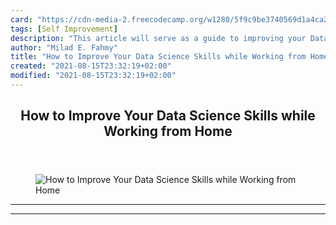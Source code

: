 ```yaml
---
card: "https://cdn-media-2.freecodecamp.org/w1280/5f9c9be3740569d1a4ca2e8b.jpg"
tags: [Self Improvement]
description: "This article will serve as a guide to improving your Data Sci"
author: "Milad E. Fahmy"
title: "How to Improve Your Data Science Skills while Working from Home"
created: "2021-08-15T23:32:19+02:00"
modified: "2021-08-15T23:32:19+02:00"
---
```

<div class="site-wrapper">
<main id="site-main" class="site-main outer">
<div class="inner">
<article class="post-full post tag-self-improvement tag-remote-working tag-data-science ">
<header class="post-full-header">
<h1 class="post-full-title">How to Improve Your Data Science&nbsp;Skills while Working from Home</h1>
</header>
<figure class="post-full-image">
<picture>
<source media="(max-width: 700px)" sizes="1px" srcset="data:image/gif;base64,R0lGODlhAQABAIAAAAAAAP///yH5BAEAAAAALAAAAAABAAEAAAIBRAA7 1w">
<source media="(min-width: 701px)" sizes="(max-width: 800px) 400px,
(max-width: 1170px) 700px,
1400px" srcset="https://cdn-media-2.freecodecamp.org/w1280/5f9c9be3740569d1a4ca2e8b.jpg 300w,
https://cdn-media-2.freecodecamp.org/w1280/5f9c9be3740569d1a4ca2e8b.jpg 600w,
https://cdn-media-2.freecodecamp.org/w1280/5f9c9be3740569d1a4ca2e8b.jpg 1000w,
https://cdn-media-2.freecodecamp.org/w1280/5f9c9be3740569d1a4ca2e8b.jpg 2000w">
<img onerror="this.style.display='none'" src="https://cdn-media-2.freecodecamp.org/w1280/5f9c9be3740569d1a4ca2e8b.jpg" alt="How to Improve Your Data Science&nbsp;Skills while Working from Home">
</picture>
</figure>
<section class="post-full-content">
<div class="post-content">
</div>
<hr>
<hr>
</section>
</article>
</div>
</main>
</div>
<!-- Google Tag Manager (noscript) -->
<!-- End Google Tag Manager (noscript) -->
